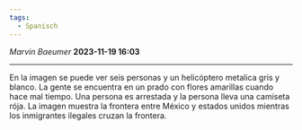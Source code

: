```yaml
---
tags:
  - Spanisch
---
```

*Marvin Baeumer* **2023-11-19 16:03**

---
En la imagen se puede ver seis personas y un helicóptero metalica gris y blanco. La gente se encuentra en un prado con flores amarillas cuando hace mal tiempo. Una persona es arrestada y la persona lleva una camiseta rója. La imagen muestra la frontera entre México y estados unidos mientras los inmigrantes ilegales cruzan la frontera. 